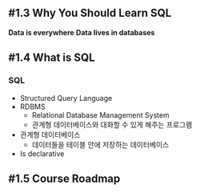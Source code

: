 
## #1.3 Why You Should Learn SQL

**Data is everywhere**
**Data lives in databases**

## #1.4 What is SQL

### SQL
- Structured Query Language
- RDBMS
	- Relational Database Management System
	- 관계형 데이터베이스와 대화할 수 있게 해주는 프로그램
- 관계형 데이터베이스
	- 데이터들을 테이블 안에 저장하는 데이터베이스
- Is declarative

## #1.5 Course Roadmap